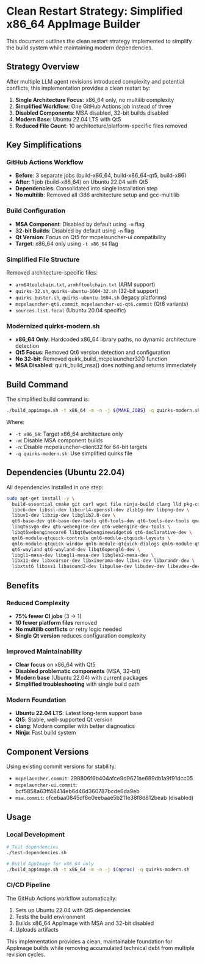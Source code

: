 # Clean Restart Strategy: Simplified x86_64 AppImage Builder

This document outlines the clean restart strategy implemented to simplify the build system while maintaining modern dependencies.

## Strategy Overview

After multiple LLM agent revisions introduced complexity and potential conflicts, this implementation provides a clean restart by:

1. **Single Architecture Focus**: x86_64 only, no multilib complexity
2. **Simplified Workflow**: One GitHub Actions job instead of three
3. **Disabled Components**: MSA disabled, 32-bit builds disabled  
4. **Modern Base**: Ubuntu 22.04 LTS with Qt5
5. **Reduced File Count**: 10 architecture/platform-specific files removed

## Key Simplifications

### GitHub Actions Workflow
- **Before**: 3 separate jobs (build-x86_64, build-x86_64-qt5, build-x86)
- **After**: 1 job (build-x86_64) on Ubuntu 22.04 with Qt5
- **Dependencies**: Consolidated into single installation step
- **No multilib**: Removed all i386 architecture setup and gcc-multilib

### Build Configuration
- **MSA Component**: Disabled by default using `-m` flag
- **32-bit Builds**: Disabled by default using `-n` flag  
- **Qt Version**: Focus on Qt5 for mcpelauncher-ui compatibility
- **Target**: x86_64 only using `-t x86_64` flag

### Simplified File Structure
Removed architecture-specific files:
- `arm64toolchain.txt`, `armhftoolchain.txt` (ARM support)
- `quirks-32.sh`, `quirks-ubuntu-1604-32.sh` (32-bit support)
- `quirks-buster.sh`, `quirks-ubuntu-1604.sh` (legacy platforms)
- `mcpelauncher-qt6.commit`, `mcpelauncher-ui-qt6.commit` (Qt6 variants)
- `sources.list.focal` (Ubuntu 20.04 specific)

### Modernized quirks-modern.sh
- **x86_64 Only**: Hardcoded x86_64 library paths, no dynamic architecture detection
- **Qt5 Focus**: Removed Qt6 version detection and configuration
- **No 32-bit**: Removed quirk_build_mcpelauncher32() function
- **MSA Disabled**: quirk_build_msa() does nothing and returns immediately

## Build Command

The simplified build command is:
```bash
./build_appimage.sh -t x86_64 -m -n -j ${MAKE_JOBS} -q quirks-modern.sh
```

Where:
- `-t x86_64`: Target x86_64 architecture only
- `-m`: Disable MSA component builds
- `-n`: Disable mcpelauncher-client32 for 64-bit targets
- `-q quirks-modern.sh`: Use simplified quirks file

## Dependencies (Ubuntu 22.04)

All dependencies installed in one step:
```bash
sudo apt-get install -y \
  build-essential cmake git curl wget file ninja-build clang lld pkg-config \
  libc6-dev libssl-dev libcurl4-openssl-dev zlib1g-dev libpng-dev \
  libuv1-dev libzip-dev libglib2.0-dev \
  qt6-base-dev qt6-base-dev-tools qt6-tools-dev qt6-tools-dev-tools qmake6 \
  libqt6svg6-dev qt6-webengine-dev qt6-webengine-dev-tools \
  libqt6webenginecore6 libqt6webenginewidgets6 qt6-declarative-dev \
  qml6-module-qtquick-controls qml6-module-qtquick-layouts \
  qml6-module-qtquick-window qml6-module-qtquick-dialogs qml6-module-qtwebengine \
  qt6-wayland qt6-wayland-dev libqt6opengl6-dev \
  libgl1-mesa-dev libegl1-mesa-dev libgles2-mesa-dev \
  libx11-dev libxcursor-dev libxinerama-dev libxi-dev libxrandr-dev \
  libxtst6 libxss1 libasound2-dev libpulse-dev libudev-dev libevdev-dev libnss3-dev
```

## Benefits

### Reduced Complexity
- **75% fewer CI jobs** (3 → 1)
- **10 fewer platform files** removed
- **No multilib conflicts** or retry logic needed
- **Single Qt version** reduces configuration complexity

### Improved Maintainability  
- **Clear focus** on x86_64 with Qt5
- **Disabled problematic components** (MSA, 32-bit)
- **Modern base** (Ubuntu 22.04) with current packages
- **Simplified troubleshooting** with single build path

### Modern Foundation
- **Ubuntu 22.04 LTS**: Latest long-term support base
- **Qt5**: Stable, well-supported Qt version
- **clang**: Modern compiler with better diagnostics
- **Ninja**: Fast build system

## Component Versions

Using existing commit versions for stability:
- `mcpelauncher.commit`: 298806f6b404afce9d9621ae689db1a9f91dcc05
- `mcpelauncher-ui.commit`: bcf5858a63ff48414eb6d46d360787bcde6da9eb  
- `msa.commit`: cfcebaa0845df8e0eebaae5b211e38f8d812beab (disabled)

## Usage

### Local Development
```bash
# Test dependencies
./test-dependencies.sh

# Build AppImage for x86_64 only
./build_appimage.sh -t x86_64 -m -n -j $(nproc) -q quirks-modern.sh
```

### CI/CD Pipeline
The GitHub Actions workflow automatically:
1. Sets up Ubuntu 22.04 with Qt5 dependencies
2. Tests the build environment
3. Builds x86_64 AppImage with MSA and 32-bit disabled
4. Uploads artifacts

This implementation provides a clean, maintainable foundation for AppImage builds while removing accumulated technical debt from multiple revision cycles.